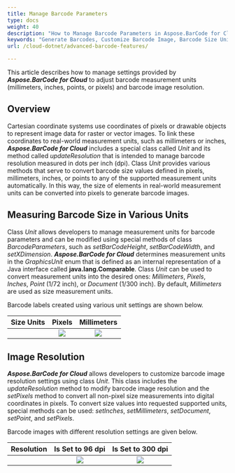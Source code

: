 ```yaml
---
title: Manage Barcode Parameters
type: docs
weight: 40
description: "How to Manage Barcode Parameters in Aspose.BarCode for Cloud"
keywords: "Generate Barcodes, Customize Barcode Image, Barcode Size Units in Aspose.BarCode for Cloud, Work with Barcode Image in Aspose.BarCode for Cloud, Generate Barcodes in Aspose.BarCode"
url: /cloud-dotnet/advanced-barcode-features/

---
```

This article describes how to manage settings provided by ***Aspose.BarCode for Cloud*** to adjust barcode measurement units (millimeters, inches, points, or pixels) and barcode image resolution.
  
## **Overview**
Cartesian coordinate systems use coordinates of pixels or drawable objects to represent image data for raster or vector images. To link these coordinates to real-world measurement units, such as millimeters or inches, ***Aspose.BarCode for Cloud*** includes a special class called *Unit* and its method called *updateResolution* that is intended to manage barcode resolution measured in dots per inch (dpi). Class *Unit* provides various methods that serve to convert barcode size values defined in pixels, millimeters, inches, or points to any of the supported measurement units automatically. In this way, the size of elements in real-world measurement units can be converted into pixels to generate barcode images.  

## **Measuring Barcode Size in Various Units**
Class *Unit* allows developers to manage measurement units for barcode parameters and can be modified using special methods of class *BarcodeParameters*, such as *setBarCodeHeight*, *setBarCodeWidth*, and *setXDimension*. ***Aspose.BarCode for Cloud*** determines measurement units in the *GraphicsUnit* enum that is defined as an internal representation of a Java interface called **java.lang.Comparable<GraphicsUnit>**. Class *Unit* can be used to convert measurement units into the desired ones: *Millimeters*, *Pixels*, *Inches*, *Point* (1/72 inch), or *Document* (1/300 inch). By default, *Millimeters* are used as size measurement units.  
  
Barcode labels created using various unit settings are shown below.
   
|Size Units|Pixels|Millimeters|
| :-: | :-: | :-: |
| |<image src="unitin3pixels.png">|<image src="unitin2millimeters.png">|
  
## **Image Resolution**
***Aspose.BarCode for Cloud*** allows developers to customize barcode image resolution settings using class *Unit*. This class includes the *updateResolution* method to modify barcode image resolution and the *setPixels* method to convert all non-pixel size measurements into digital coordinates in pixels. To convert size values into requested supported units, special methods can be used: *setInches*, *setMillimeters*, *setDocument*, *setPoint*, and *setPixels*. 
  
Barcode images with different resolution settings are given below.
  
|Resolution|Is Set to 96 dpi|Is Set to 300 dpi|
| :-: | :-: | :-: |
| |<image src="unitin1millimeterresolution96.png">|<image src="unitin1millimeterresolution300.png">|
  
